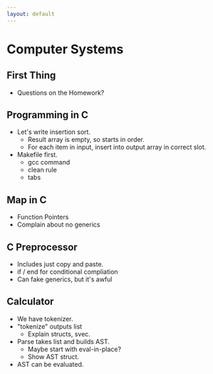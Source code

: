 ```yaml
---
layout: default
---
```


# Computer Systems

## First Thing

 - Questions on the Homework?

## Programming in C
 
 - Let's write insertion sort.
   - Result array is empty, so starts in order.
   - For each item in input, insert into output array in correct slot.
 - Makefile first.
   - gcc command
   - clean rule
   - tabs

## Map in C

 - Function Pointers
 - Complain about no generics

## C Preprocessor

 - Includes just copy and paste.
 - if / end for conditional compliation
 - Can fake generics, but it's awful

## Calculator

 - We have tokenizer.
 - "tokenize" outputs list
   - Explain structs, svec.
 - Parse takes list and builds AST.
   - Maybe start with eval-in-place?
   - Show AST struct.
 - AST can be evaluated.

